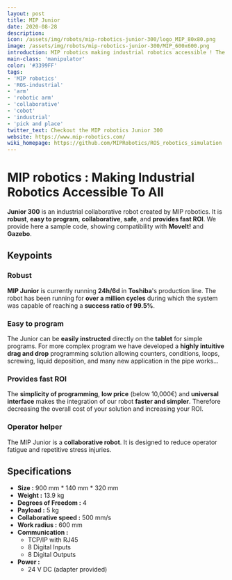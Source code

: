 ```yaml
---
layout: post
title: MIP Junior
date: 2020-08-28
description:
icon: /assets/img/robots/mip-robotics-junior-300/logo_MIP_80x80.png
image: /assets/img/robots/mip-robotics-junior-300/MIP_600x600.png
introduction: MIP robotics making industrial robotics accessible ! The Junior is our first industrial collaborative robotic arm starting at 9500€, easy to program and safe. Give it a try ! Compatible with to Gazebo and MoveIt!
main-class: 'manipulator'
color: '#3399FF'
tags:
- 'MIP robotics'
- 'ROS-industrial'
- 'arm'
- 'robotic arm'
- 'collaborative'
- 'cobot'
- 'industrial'
- 'pick and place'
twitter_text: Checkout the MIP robotics Junior 300
website: https://www.mip-robotics.com/
wiki_homepage: https://github.com/MIPRobotics/ROS_robotics_simulation
---
```


# **MIP robotics : Making Industrial Robotics Accessible To All**

**Junior 300** is an industrial collaborative robot created by MIP robotics.
It is **robust**, **easy to program**, **collaborative**, **safe**, and **provides fast ROI**.
We provide here a sample code, showing compatibility with **MoveIt!** and **Gazebo**.

## **Keypoints**


### **Robust**

**MIP Junior** is currently running **24h/6d** in **Toshiba**'s production line.
 The robot has been running for **over a million cycles** during which the system was capable of reaching a **success ratio of 99.5%**.

### **Easy to program**

The Junior can be **easily instructed** directly on the **tablet** for simple programs. For more complex program we have developed a **highly intuitive drag and drop** programming solution allowing counters, conditions, loops, screwing, liquid deposition, and many new application in the pipe works...

### **Provides fast ROI**

The **simplicity of programming**, **low price** (below 10,000€) and **universal interface** makes the integration of our robot **faster and simpler**. Therefore decreasing the overall cost of your solution and increasing your ROI.

### **Operator helper**

The MIP Junior is a **collaborative robot**. It is designed to reduce operator fatigue and repetitive stress injuries.

## **Specifications**

- **Size :** 900 mm * 140 mm * 320 mm
- **Weight :** 13.9 kg  
- **Degrees of Freedom :** 4
- **Payload :** 5 kg
- **Collaborative speed :** 500 mm/s
- **Work radius :**  600 mm
- **Communication :**
  - TCP/IP with RJ45
  - 8 Digital Inputs
  - 8 Digital Outputs
- **Power :**
  - 24 V DC (adapter provided)
